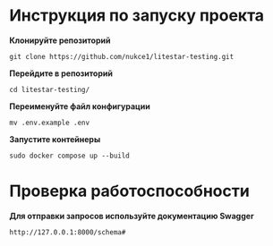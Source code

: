 # Инструкция по запуску проекта


 **Клонируйте репозиторий**

`git clone https://github.com/nukce1/litestar-testing.git`

 **Перейдите в репозиторий**

`cd litestar-testing/`
 
**Переименуйте файл конфигурации**

`mv .env.example .env`

**Запустите контейнеры**

`sudo docker compose up --build`

# Проверка работоспособности


 **Для отправки запросов используйте документацию Swagger**

 `http://127.0.0.1:8000/schema#`
